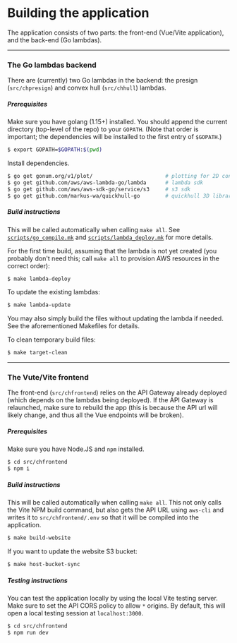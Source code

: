# Building the application
The application consists of two parts: the front-end (Vue/Vite application), and the back-end (Go lambdas).

---

### The Go lambdas backend
There are (currently) two Go lambdas in the backend: the presign (`src/chpresign`) and convex hull (`src/chhull`) lambdas.

##### Prerequisites
Make sure you have golang (1.15+) installed. You should append the current directory (top-level of the repo) to your `GOPATH`. (Note that order is important; the dependencies will be installed to the first entry of `$GOPATH`.)
```bash
$ export GOPATH=$GOPATH:$(pwd)
```
Install dependencies.
```bash
$ go get gonum.org/v1/plot/                       # plotting for 2D convex hull
$ go get github.com/aws/aws-lambda-go/lambda      # lambda sdk
$ go get github.com/aws/aws-sdk-go/service/s3     # s3 sdk
$ go get github.com/markus-wa/quickhull-go        # quickhull 3D library
```

##### Build instructions
This will be called automatically when calling `make all`. See [`scripts/go_compile.mk`](scripts/go_compile.mk) and [`scripts/lambda_deploy.mk`](scripts/lambda_deploy.mk) for more details.

For the first time build, assuming that the lambda is not yet created (you probably don't need this; call `make all` to provision AWS resources in the correct order):
```bash
$ make lambda-deploy
```
To update the existing lambdas:
```bash
$ make lambda-update
```
You may also simply build the files without updating the lambda if needed. See the aforementioned Makefiles for details.

To clean temporary build files:
```bash
$ make target-clean
```

---

### The Vute/Vite frontend
The front-end (`src/chfrontend`) relies on the API Gateway already deployed (which depends on the lambdas being deployed). If the API Gateway is relaunched, make sure to rebuild the app (this is because the API url will likely change, and thus all the Vue endpoints will be broken).

##### Prerequisites
Make sure you have Node.JS and `npm` installed.
```bash
$ cd src/chfrontend
$ npm i
```

##### Build instructions
This will be called automatically when calling `make all`. This not only calls the Vite NPM build command, but also gets the API URL using `aws-cli` and writes it to `src/chfrontend/.env` so that it will be compiled into the application.
```bash
$ make build-website
```
If you want to update the website S3 bucket:
```bash
$ make host-bucket-sync
```

##### Testing instructions
You can test the application locally by using the local Vite testing server. Make sure to set the API CORS policy to allow `*` origins. By default, this will open a local testing session at `localhost:3000`.
```bash
$ cd src/chfrontend
$ npm run dev
```